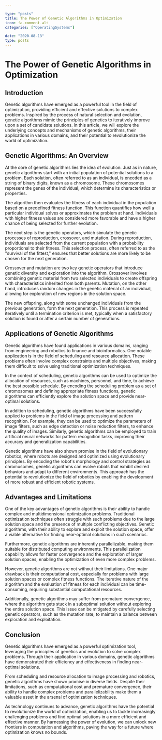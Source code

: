 ```yaml
---

type: "posts"
title: The Power of Genetic Algorithms in Optimization
icon: fa-comment-alt
categories: ["OperatingSystems"]

date: "2020-08-13"
type: posts
---
```





# The Power of Genetic Algorithms in Optimization

## Introduction

Genetic algorithms have emerged as a powerful tool in the field of optimization, providing efficient and effective solutions to complex problems. Inspired by the process of natural selection and evolution, genetic algorithms mimic the principles of genetics to iteratively improve upon a set of candidate solutions. In this article, we will explore the underlying concepts and mechanisms of genetic algorithms, their applications in various domains, and their potential to revolutionize the world of optimization.

## Genetic Algorithms: An Overview

At the core of genetic algorithms lies the idea of evolution. Just as in nature, genetic algorithms start with an initial population of potential solutions to a problem. Each solution, often referred to as an individual, is encoded as a string of binary digits, known as a chromosome. These chromosomes represent the genes of the individual, which determine its characteristics or properties.

The algorithm then evaluates the fitness of each individual in the population based on a predefined fitness function. This function quantifies how well a particular individual solves or approximates the problem at hand. Individuals with higher fitness values are considered more favorable and have a higher chance of being selected for further evolution.

The next step is the genetic operators, which simulate the genetic processes of reproduction, crossover, and mutation. During reproduction, individuals are selected from the current population with a probability proportional to their fitness. This selection process, often referred to as the "survival of the fittest," ensures that better solutions are more likely to be chosen for the next generation.

Crossover and mutation are two key genetic operators that introduce genetic diversity and exploration into the algorithm. Crossover involves combining genetic material from two selected individuals to create offspring with characteristics inherited from both parents. Mutation, on the other hand, introduces random changes in the genetic material of an individual, allowing for exploration of new regions in the solution space.

The new offspring, along with some unchanged individuals from the previous generation, form the next generation. This process is repeated iteratively until a termination criterion is met, typically when a satisfactory solution is found or after a certain number of generations.

## Applications of Genetic Algorithms

Genetic algorithms have found applications in various domains, ranging from engineering and robotics to finance and bioinformatics. One notable application is in the field of scheduling and resource allocation. These problems often involve complex constraints and multiple objectives, making them difficult to solve using traditional optimization techniques.

In the context of scheduling, genetic algorithms can be used to optimize the allocation of resources, such as machines, personnel, and time, to achieve the best possible schedule. By encoding the scheduling problem as a set of chromosomes and defining appropriate fitness functions, genetic algorithms can efficiently explore the solution space and provide near-optimal solutions.

In addition to scheduling, genetic algorithms have been successfully applied to problems in the field of image processing and pattern recognition. For example, they can be used to optimize the parameters of image filters, such as edge detection or noise reduction filters, to enhance the quality of images. Similarly, genetic algorithms can be employed to train artificial neural networks for pattern recognition tasks, improving their accuracy and generalization capabilities.

Genetic algorithms have also shown promise in the field of evolutionary robotics, where robots are designed and optimized using evolutionary principles. By encoding the robot's morphology and control strategies as chromosomes, genetic algorithms can evolve robots that exhibit desired behaviors and adapt to different environments. This approach has the potential to revolutionize the field of robotics by enabling the development of more robust and efficient robotic systems.

## Advantages and Limitations

One of the key advantages of genetic algorithms is their ability to handle complex and multidimensional optimization problems. Traditional optimization techniques often struggle with such problems due to the large solution space and the presence of multiple conflicting objectives. Genetic algorithms, with their ability to explore and exploit the solution space, offer a viable alternative for finding near-optimal solutions in such scenarios.

Furthermore, genetic algorithms are inherently parallelizable, making them suitable for distributed computing environments. This parallelization capability allows for faster convergence and the exploration of larger solution spaces, enabling the optimization of even more complex problems.

However, genetic algorithms are not without their limitations. One major drawback is their computational cost, especially for problems with large solution spaces or complex fitness functions. The iterative nature of the algorithm and the evaluation of fitness for each individual can be time-consuming, requiring substantial computational resources.

Additionally, genetic algorithms may suffer from premature convergence, where the algorithm gets stuck in a suboptimal solution without exploring the entire solution space. This issue can be mitigated by carefully selecting genetic operators, such as the mutation rate, to maintain a balance between exploration and exploitation.

## Conclusion

Genetic algorithms have emerged as a powerful optimization tool, leveraging the principles of genetics and evolution to solve complex problems. Through their application in various domains, genetic algorithms have demonstrated their efficiency and effectiveness in finding near-optimal solutions.

From scheduling and resource allocation to image processing and robotics, genetic algorithms have shown promise in diverse fields. Despite their limitations, such as computational cost and premature convergence, their ability to handle complex problems and parallelizability make them a valuable asset in the arsenal of optimization techniques.

As technology continues to advance, genetic algorithms have the potential to revolutionize the world of optimization, enabling us to tackle increasingly challenging problems and find optimal solutions in a more efficient and effective manner. By harnessing the power of evolution, we can unlock new frontiers in computation and algorithms, paving the way for a future where optimization knows no bounds.